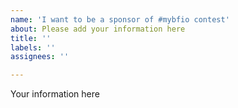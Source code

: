 ```yaml
---
name: 'I want to be a sponsor of #mybfio contest'
about: Please add your information here
title: ''
labels: ''
assignees: ''

---
```


Your information here
